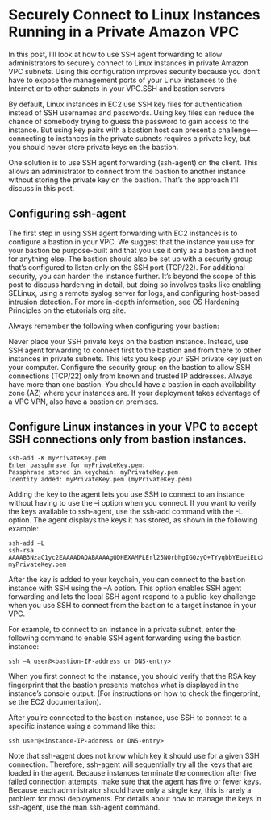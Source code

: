 

# Securely Connect to Linux Instances Running in a Private Amazon VPC

In this post, I’ll look at how to use SSH agent forwarding to allow administrators to securely connect to Linux instances in private Amazon VPC subnets. Using this configuration improves security because you don’t have to expose the management ports of your Linux instances to the Internet or to other subnets in your VPC.SSH and bastion servers

By default, Linux instances in EC2 use SSH key files for authentication instead of SSH usernames and passwords. Using key files can reduce the chance of somebody trying to guess the password to gain access to the instance. But using key pairs with a bastion host can present a challenge—connecting to instances in the private subnets requires a private key, but you should never store private keys on the bastion.

One solution is to use SSH agent forwarding (ssh-agent) on the client. This allows an administrator to connect from the bastion to another instance without storing the private key on the bastion. That’s the approach I’ll discuss in this post.

## Configuring ssh-agent

The first step in using SSH agent forwarding with EC2 instances is to configure a bastion in your VPC. We suggest that the instance you use for your bastion be purpose-built and that you use it only as a bastion and not for anything else. The bastion should also be set up with a security group that’s configured to listen only on the SSH port (TCP/22). For additional security, you can harden the instance further. It’s beyond the scope of this post to discuss hardening in detail, but doing so involves tasks like enabling SELinux, using a remote syslog server for logs, and configuring host-based intrusion detection. For more in-depth information, see OS Hardening Principles on the etutorials.org site.

Always remember the following when configuring your bastion:

Never place your SSH private keys on the bastion instance. Instead, use SSH agent forwarding to connect first to the bastion and from there to other instances in private subnets. This lets you keep your SSH private key just on your computer.
Configure the security group on the bastion to allow SSH connections (TCP/22) only from known and trusted IP addresses.
Always have more than one bastion. You should have a bastion in each availability zone (AZ) where your instances are. If your deployment takes advantage of a VPC VPN, also have a bastion on premises.

## Configure Linux instances in your VPC to accept SSH connections only from bastion instances.

    ssh-add -K myPrivateKey.pem
    Enter passphrase for myPrivateKey.pem:
    Passphrase stored in keychain: myPrivateKey.pem
    Identity added: myPrivateKey.pem (myPrivateKey.pem)

Adding the key to the agent lets you use SSH to connect to an instance without having to use the –i <keyfile> option when you connect. If you want to verify the keys available to ssh-agent, use the ssh-add command with the -L option. The agent displays the keys it has stored, as shown in the following example:

    ssh-add –L
    ssh-rsa AAAAB3NzaC1yc2EAAAADAQABAAAAgQDHEXAMPLErl25NOrbhgIGQzyO+TYyqbbYEueiELcXtOQHgEFpMAb1Nb8SSnlxMxiCXwTKd5/lVnmgcbDwBpe7ayQ6idzjHfvoxPsFrI3QSJVQgyNcx0RylX9IjcvJOyw== myPrivateKey.pem

After the key is added to your keychain, you can connect to the bastion instance with SSH using the –A option. This option enables SSH agent forwarding and lets the local SSH agent respond to a public-key challenge when you use SSH to connect from the bastion to a target instance in your VPC.

For example, to connect to an instance in a private subnet, enter the following command to enable SSH agent forwarding using the bastion instance:

    ssh –A user@<bastion-IP-address or DNS-entry>

When you first connect to the instance, you should verify that the RSA key fingerprint that the bastion presents matches what is displayed in the instance’s console output. (For instructions on how to check the fingerprint, se the EC2 documentation).

After you’re connected to the bastion instance, use SSH to connect to a specific instance using a command like this:

    ssh user@<instance-IP-address or DNS-entry>

Note that ssh-agent does not know which key it should use for a given SSH connection. Therefore, ssh-agent will sequentially try all the keys that are loaded in the agent. Because instances terminate the connection after five failed connection attempts, make sure that the agent has five or fewer keys. Because each administrator should have only a single key, this is rarely a problem for most deployments. For details about how to manage the keys in ssh-agent, use the man ssh-agent command.
